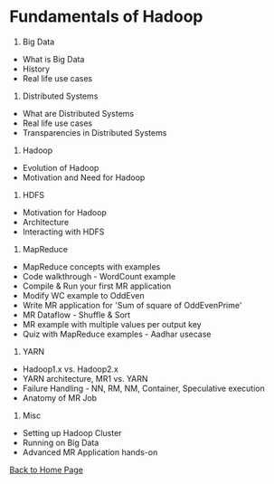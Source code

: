 
# Fundamentals of Hadoop

1. Big Data
 * What is Big Data
 * History
 * Real life use cases
1. Distributed Systems
 * What are Distributed Systems
 * Real life use cases
 * Transparencies in Distributed Systems

1. Hadoop
 * Evolution of Hadoop
 * Motivation and Need for Hadoop

1. HDFS
 * Motivation for Hadoop
 * Architecture
 * Interacting with HDFS

1. MapReduce
 * MapReduce concepts with examples
 * Code walkthrough - WordCount example
 * Compile & Run your first MR application
 * Modify WC example to OddEven
 * Write MR application for 'Sum of square of OddEvenPrime'
 * MR Dataflow - Shuffle & Sort
 * MR example with multiple values per output key
 * Quiz with MapReduce examples - Aadhar usecase

1. YARN
 * Hadoop1.x vs. Hadoop2.x
 * YARN architecture, MR1 vs. YARN
 * Failure Handling - NN, RM, NM, Container, Speculative execution
 * Anatomy of MR Job

1. Misc
 * Setting up Hadoop Cluster
 * Running on Big Data
 * Advanced MR Application hands-on
 
 
 [Back to Home Page](index.md)
 
